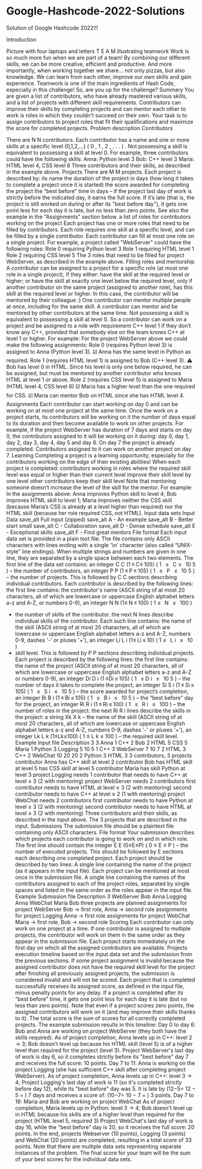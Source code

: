 # Google-Hashcode-2022-Solutions
Solution of Google Hashcode 2022!!!







Introduction

Picture with four laptops and letters T E A M illustrating teamwork
Work is so much more fun when we are part of a team! By combining our different skills, we can be more creative, efficient and productive. And more importantly, when working together we share... not only pizzas, but also knowledge. We can learn from each other, improve our own skills and gain experience.
Teamwork is one of the main ingredients of Hash Code, especially in this challenge!
So, are you up for the challenge?
Summary
You are given a list of contributors, who have already mastered various skills, and a list of projects with different skill requirements. Contributors can improve their skills by completing projects and can mentor each other to work is roles in which they couldn't succeed on their own. Your task is to assign contributors to project roles that fit their qualifications and maximize the score for completed projects.
Problem description
Contributors

There are N
N
 contributors. Each contributor has a name and one or more skills at a specific level (0,1,2,...)
(
0
,
1
,
2
,
.
.
.
)
. Not possessing a skill is equivalent to possessing a skill at level 0.
For example, three contributors could have the following skills:
Anna: Python level 3
Bob: C++ level 3
Maria: HTML level 4, CSS level 6
Three contributors and their skills, as described in the example above.
Projects
There are M
M
 projects. Each project is described by:
its name
the duration of the project in days (how long it takes to complete a project once it is started)
the score awarded for completing the project
the “best before” time in days – if the project last day of work is strictly before the indicated day, it earns the full score. If it’s late (that is, the project is still worked on during or after its "best before day"), it gets one point less for each day it is late, but no less than zero points. See also the example in the "Assignments" section below.
a list of roles for contributors working on the project
Each project has one or more roles that need to be filled by contributors. Each role requires one skill at a specific level, and can be filled by a single contributor. Each contributor can fill at most one role on a single project.
For example, a project called "WebServer" could have the following roles:
Role 0 requiring Python level 3
Role 1 requiring HTML level 1
Role 2 requiring CSS level 5
The 3 roles that need to be filled for project WebServer, as described in the example above.
Filling roles and mentorship
A contributor can be assigned to a project for a specific role (at most one role in a single project), if they either:
have the skill at the required level or higher; or
have the skill at exactly one level below the required level, only if another contributor on the same project (assigned to another role), has this skill at the required level or higher. In this case, the contributor will be mentored by their colleague :)
One contributor can mentor multiple people at once, including for the same skill. A contributor can mentor and be mentored by other contributors at the same time.
Not possessing a skill is equivalent to possessing a skill at level 0. So a contributor can work on a project and be assigned to a role with requirement C++ level 1 if they don’t know any C++, provided that somebody else on the team knows C++ at level 1 or higher.
For example:
For the project WebServer above we could make the following assignments:
Role 0 (requires Python level 3) is assigned to Anna (Python level 3).
☑️ Anna has the same level in Python as required.
Role 1 (requires HTML level 1) is assigned to Bob (C++ level 3).
⚠ Bob has level 0 in HTML. Since his level is only one below required, he can be assigned, but must be mentored by another contributor who knows HTML at level 1 or above.
Role 2 (requires CSS level 5) is assigned to Maria (HTML level 4, CSS level 6)
☑️ Maria has a higher level than the one required for CSS.
☑️ Maria can mentor Bob on HTML since she has HTML level 4.
Assignments
Each contributor can start working on day 0 and can be working on at most one project at the same time. Once the work on a project starts, its contributors will be working on it the number of days equal to its duration and then become available to work on other projects.
For example, if the project WebServer has duration of 7 days and starts on day 0, the contributors assigned to it will be working on it during: day 0, day 1, day 2, day 3, day 4, day 5 and day 6. On day 7 the project is already completed. Contributors assigned to it can work on another project on day 7.
Learning
Completing a project is a learning opportunity, especially for the contributors working on the edge of their existing abilities! When each project is completed:
contributors working in roles where the required skill level was equal or higher than their current level improve their skill level by one level
other contributors keep their skill level
Note that mentoring someone doesn’t increase the level of the skill for the mentor.
For example:
In the assignments above:
Anna improves Python skill to level 4;
Bob improves HTML skill to level 1;
Maria improves neither the CSS skill (because Maria’s CSS is already at a level higher than required) nor the HTML skill (because her role required CSS, not HTML).
Input data sets
Input Data
save_alt Full input (zipped)
save_alt A - An example
save_alt B - Better start small
save_alt C - Collaboration
save_alt D - Dense schedule
save_alt E - Exceptional skills
save_alt F - Find great mentors
File format
Each input data set is provided in a plain text file. The file contains only ASCII characters with lines ending with a single '\n' character (also called “UNIX-style” line endings). When multiple strings and numbers are given in one line, they are separated by a single space between each two elements.
The first line of the data set contains:
an integer C
C
 (1 ≤ C≤ 105)
(
1
 
≤
 
C
≤
 
10
5
)
 – the number of contributors,
an integer P
P
 (1 ≤ P ≤ 105)
(
1
 
≤
 
P
 
≤
 
10
5
)
 – the number of projects.
This is followed by C
C
 sections describing individual contributors. Each contributor is described by the following lines:
the first line contains:
the contributor's name (ASCII string of at most 20 characters, all of which are lowercase or uppercase English alphabet letters a-z and A-Z, or numbers 0-9),
an integer N
N
 (1≤ N ≤ 100)
(
1
≤
 
N
 
≤
 
100
)
 - the number of skills of the contributor.
the next N lines describe individual skills of the contributor. Each such line contains:
the name of the skill (ASCII string of at most 20 characters, all of which are lowercase or uppercase English alphabet letters a-z and A-Z, numbers 0-9, dashes '-' or pluses '+'),
an integer Li
L
i
 (1≤ Li ≤ 10)
(
1
≤
 
L
i
 
≤
 
10
)
 - skill level.
This is followed by P
P
 sections describing individual projects. Each project is described by the following lines:
the first line contains:
the name of the project (ASCII string of at most 20 characters, all of which are lowercase or uppercase English alphabet letters a-z and A-Z or numbers 0-9),
an integer Di
D
i
 (1 ≤Di ≤ 105)
(
1
 
≤
D
i
 
≤
 
10
5
)
 – the number of days it takes to complete the project,
an integer Si
S
i
 (1 ≤ Si ≤ 105)
(
1
 
≤
 
S
i
 
≤
 
10
5
)
 – the score awarded for project’s completion,
an integer Bi
B
i
 (1 ≤ Bi ≤ 105)
(
1
 
≤
 
B
i
 
≤
 
10
5
)
 – the “best before” day for the project,
an integer Ri
R
i
 (1 ≤ Ri ≤ 100)
(
1
 
≤
 
R
i
 
≤
 
100
)
 – the number of roles in the project.
the next Ri
R
i
 lines describe the skills in the project:
a string Xk
X
k
 – the name of the skill (ASCII string of at most 20 characters, all of which are lowercase or uppercase English alphabet letters a-z and A-Z, numbers 0-9, dashes '-' or pluses '+'),
an integer Lk
L
k
 (1≤Lk≤100)
(
1
≤
L
k
≤
100
)
 – the required skill level.
Example
Input file	Description
3 3
Anna 1
C++ 2
Bob 2
HTML 5
CSS 5
Maria 1
Python 3
Logging 5 10 5 1
C++ 3
WebServer 7 10 7 2
HTML 3
C++ 2
WebChat 10 20 20 2
Python 3
HTML 3
3 contributors, 3 projects
contributor Anna
 has C++ skill at level 2
contributor Bob
 has HTML skill at level 5
 has CSS skill at level 5
contributor Maria
 has skill Python at level 3
project Logging needs 1 contributor
 that needs to have C++ at level ≥ 3 (2 with mentoring)
project WebServer needs 2 contributors
 first contributor needs to have HTML at level ≥ 3 (2 with mentoring)
 second contributor needs to have C++ at level ≥ 2 (1 with mentoring)
project WebChat needs 2 contributors
 first contributor needs to have Python at level ≥ 3 (2 with mentoring)
 second contributor needs to have HTML at level ≥ 3 (2 with mentoring)
 Three contributors and their skills, as described in the input above.
The 3 projects that are described in the input.
Submissions
The submission file should be a plaintext file containing only ASCII characters.
File format
Your submission describes which projects each contributor is going to work on and in which role.
The first line should contain the integer E
E
 (0≤E≤P)
(
0
≤
E
≤
P
)
 – the number of executed projects.
This should be followed by E sections each describing one completed project. Each project should be described by two lines:
A single line containing the name of the project (as it appears in the input file). Each project can be mentioned at most once in the submission file.
A single line containing the names of the contributors assigned to each of the project roles, separated by single spaces and listed in the same order as the roles appear in the input file.
Example
Submission file	Description
3
WebServer
Bob Anna
Logging
Anna
WebChat
Maria Bob
three projects are planned
assignments for project WebServer
Bob → first role, Anna → second role
assignments for project Logging
Anna → first role
assignments for project WebChat
Maria → first role, Bob → second role
Scoring
Each contributor can only work on one project at a time. If one contributor is assigned to multiple projects, the contributor will work on them in the same order as they appear in the submission file. Each project starts immediately on the first day on which all the assigned contributors are available.
Projects execution timeline based on the input data set and the submission from the previous sections.
If some project assignment is invalid because the assigned contributor does not have the required skill level for the project after finishing all previously assigned projects, the submission is considered invalid and will not be scored.
Each project that is completed successfully receives its assigned score, as defined in the input file, minus penalty points for any delay. If a project is completed after its “best before” time, it gets one point less for each day it is late (but no less than zero points). Note that even if a project scores zero points, the assigned contributors will work on it (and may improve their skills thanks to it).
The total score is the sum of scores for all correctly completed projects.
The example submission results in this timeline:
Day 0 to day 6: Bob and Anna are working on project WebServer (they both have the skills required).
As of project completion, Anna levels up in C++: level 2 → 3;
Bob doesn't level up because his HTML skill (level 5) is of a higher level than required for the project (level 3).
Project WebServer's last day of work is day 6, so it completes strictly before its "best before" day 7 and receives the full score: 10 points.
Day 7 to 11: Anna is working on the project Logging (she has sufficient C++ skill after completing project WebServer).
As of project completion, Anna levels up in C++: level 3 → 4;
Project Logging's last day of work is 11 (so it's completed strictly before day 12), while its "best before" day was 5. It is late by (12−5=
12
−
5
=
) 7 days and receives a score of: (10−7=
10
−
7
=
) 3 points.
Day 7 to 16: Maria and Bob are working on project WebChat
As of project completion, Maria levels up in Python: level 3 → 4;
Bob doesn't level up in HTML because his skills are of a higher level than required for the project (HTML level 5, required 3)
Project WebChat's last day of work is day 16, while the "best before" day is 20, so it receives the full score: 20 points.
In the end, projects Webserver (10 points), Logging (3 points) and WebChat (20 points) are completed, resulting in a total score of 33 points.
Note that there are multiple data sets representing separate instances of the problem. The final score for your team will be the sum of your best scores for the individual data sets.
